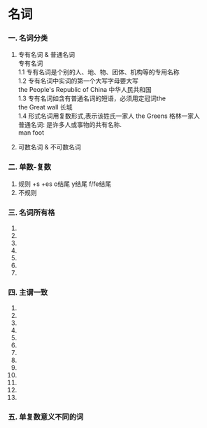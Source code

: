 # 名词  
### 一. 名词分类
1. 专有名词 & 普通名词    
专有名词  
  1.1 专有名词是个别的人、地、物、团体、机构等的专用名称  
  1.2 专有名词中实词的第一个大写字母要大写  
      the People's Republic of China  中华人民共和国  
  1.3 专有名词如含有普通名词的短语，必须用定冠词the  
      the Great wall 长城  
  1.4 形式名词用复数形式,表示该姓氏一家人
    the Greens  格林一家人  
普通名词: 是许多人或事物的共有名称.  
   man   foot

2. 可数名词 & 不可数名词
### 二. 单数-复数
1. 规则  +s +es  o结尾  y结尾  f/fe结尾
2. 不规则
### 三. 名词所有格
1.
2.
3.
4.
5.
6.
7.
### 四. 主谓一致
1.
2.
3.
4.
5.
6.
7.
8.
9.
10.
11.
12.
13.
### 五. 单复数意义不同的词

